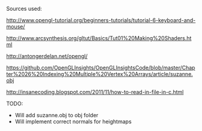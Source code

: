 Sources used:

http://www.opengl-tutorial.org/beginners-tutorials/tutorial-6-keyboard-and-mouse/

http://www.arcsynthesis.org/gltut/Basics/Tut01%20Making%20Shaders.html

http://antongerdelan.net/opengl/

https://github.com/OpenGLInsights/OpenGLInsightsCode/blob/master/Chapter%2026%20Indexing%20Multiple%20Vertex%20Arrays/article/suzanne.obj

http://insanecoding.blogspot.com/2011/11/how-to-read-in-file-in-c.html

TODO:

- Will add suzanne.obj to obj folder
- Will implement correct normals for heightmaps
